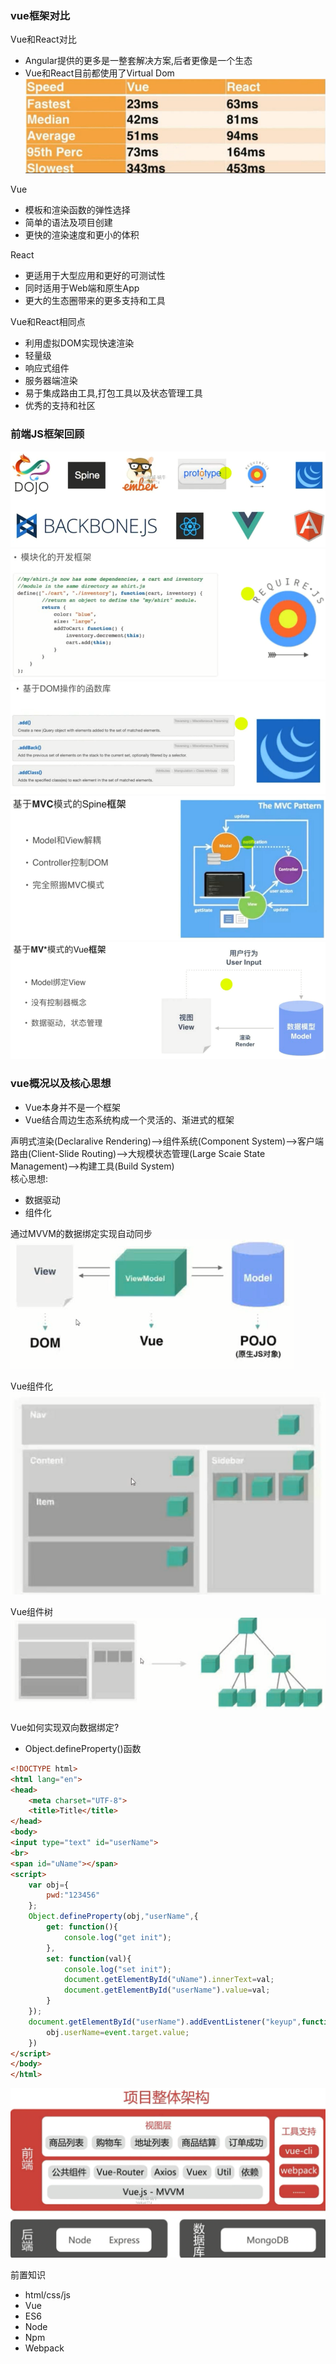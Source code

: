 ### vue框架对比
Vue和React对比<br>
- Angular提供的更多是一整套解决方案,后者更像是一个生态
- Vue和React目前都使用了Virtual Dom
![image](https://github.com/15529343201/Vue2.0-Node.JS-MongoDB/blob/chapter1/image/1.PNG)

Vue<br>
- 模板和渲染函数的弹性选择
- 简单的语法及项目创建
- 更快的渲染速度和更小的体积

React<br>
- 更适用于大型应用和更好的可测试性
- 同时适用于Web端和原生App
- 更大的生态圈带来的更多支持和工具

Vue和React相同点<br>
- 利用虚拟DOM实现快速渲染
- 轻量级
- 响应式组件
- 服务器端渲染
- 易于集成路由工具,打包工具以及状态管理工具
- 优秀的支持和社区

### 前端JS框架回顾
![image](https://github.com/15529343201/Vue2.0-Node.JS-MongoDB/blob/chapter1/image/2.PNG)
![image](https://github.com/15529343201/Vue2.0-Node.JS-MongoDB/blob/chapter1/image/3.PNG)
![image](https://github.com/15529343201/Vue2.0-Node.JS-MongoDB/blob/chapter1/image/4.PNG)
![image](https://github.com/15529343201/Vue2.0-Node.JS-MongoDB/blob/chapter1/image/5.PNG)
![image](https://github.com/15529343201/Vue2.0-Node.JS-MongoDB/blob/chapter1/image/6.PNG)

### vue概况以及核心思想
- Vue本身并不是一个框架
- Vue结合周边生态系统构成一个灵活的、渐进式的框架

声明式渲染(Declaralive Rendering)-->组件系统(Component System)-->客户端路由(Client-Slide Routing)-->大规模状态管理(Large Scaie State Management)-->构建工具(Build System)<br>
核心思想:<br>
- 数据驱动
- 组件化

通过MVVM的数据绑定实现自动同步<br>
![image](https://github.com/15529343201/Vue2.0-Node.JS-MongoDB/blob/chapter1/image/7.PNG)

Vue组件化<br>
![image](https://github.com/15529343201/Vue2.0-Node.JS-MongoDB/blob/chapter1/image/8.PNG)

Vue组件树<br>
![image](https://github.com/15529343201/Vue2.0-Node.JS-MongoDB/blob/chapter1/image/9.PNG)

Vue如何实现双向数据绑定?<br>
- Object.defineProperty()函数
```HTML
<!DOCTYPE html>
<html lang="en">
<head>
    <meta charset="UTF-8">
	<title>Title</title>
</head>
<body>
<input type="text" id="userName">
<br>
<span id="uName"></span>
<script>
    var obj={
	    pwd:"123456"
	};
	Object.defineProperty(obj,"userName",{
	    get: function(){
		    console.log("get init");
		},
		set: function(val){
		    console.log("set init");
			document.getElementById("uName").innerText=val;
			document.getElementById("userName").value=val;
		}
	});
	document.getElementById("userName").addEventListener("keyup",function(event){
	    obj.userName=event.target.value;
	})
</script>
</body>
</html>
```
![image](https://github.com/15529343201/Vue2.0-Node.JS-MongoDB/blob/chapter1/image/10.PNG)

前置知识<br>
- html/css/js
- Vue
- ES6
- Node
- Npm
- Webpack

